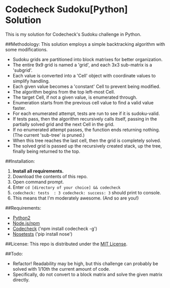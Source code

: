# Codecheck Sudoku[Python] Solution
   This is my solution for Codecheck's Sudoku challenge in Python.

##Methodology:
   This solution employs a simple backtracking algorithm with some modifications.
   * Sudoku grids are partitioned into block matrixes for better organization.
   * The entire 9x9 grid is named a 'grid', and each 3x3 sub-matrix is a 'subgrid'.
   * Each value is converted into a 'Cell' object with coordinate values to
     simplify handling.
   * Each given value becomes a 'constant' Cell to prevent being modified.
   * The algorithm begins from the top left-most Cell.
   * The target Cell, if not a given value, is enumerated through.
   * Enumeration starts from the previous cell value to find a valid value faster.
   * For each enumerated attempt, tests are run to see if it is sudoku-valid.
   * If tests pass, then the algorithm recursively calls itself,
     passing in the partially solved grid and the next Cell in the grid.
   * If no enumerated attempt passes, the function ends returning nothing.
     (The current 'sub-tree' is pruned.)
   * When this tree reaches the last cell, then the grid is completely solved.
   * The solved grid is passed up the recursively created stack, up the tree,
     finally being returned to the top.

##Installation:
 1. **Install all requirements.**
 2. Download the contents of this repo.
 3. Open command prompt.
 4. Enter `cd [directory of your choice] && codecheck`
 5. `codecheck: tests  : 3
codecheck: success: 3` should print to console.
 6. This means that I'm moderately awesome. (And so are you!)

##Requirements:
 * <a href="https://www.python.org/downloads/">Python2</a>
 * <a href="https://docs.npmjs.com/getting-started/installing-node">Node.js/npm</a>
 * <a href="https://github.com/code-check/codecheck">Codecheck</a> ('npm install codecheck -g')
 * <a href="http://nose.readthedocs.io/en/latest/">Nosetests</a> ('pip install nose')

##License:
This repo is distributed under the <a href="http://opensource.org/licenses/MIT">MIT License</a>.

##Todo:
 * Refactor! Readability may be high, but this challenge can probably be solved with 1/10th the current amount of code.
 * Specifically, do not convert to a block matrix and solve the given matrix directly.
